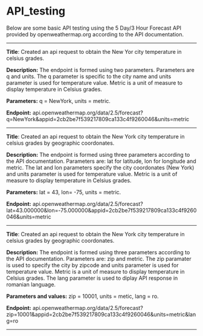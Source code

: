 # API_testing

Below are some basic API testing using the 5 Day/3 Hour Forecast API provided by openweathermap.org according to the API documentation. 

---------------------

**Title**: 
Created an api request to obtain the New Yor city temperature in celsius grades. 

**Description:** 
The endpoint is formed using two parameters. Parameters are q and units. The q parameter is specific to the city name and units parameter is used for temperature value. Metric is a unit of measure to display temperature in Celsius grades. 

**Parameters:** 
q = NewYork, units = metric. 

**Endpoint:** api.openweathermap.org/data/2.5/forecast?q=NewYork&appid=2cb2be7f539217809ca133c4f9260046&units=metric

---------------------

**Title**: 
Created an api request to obtain the New York city temperature in celsius grades by geographic coordonates. 

**Description:** 
The endpoint is formed using three parameters according to the API documentation. Parameters are: lat for latitude, lon for longitude and metric. The lat and lon parameters specify the city coordonates (New York) and units parameter is used for temperature value. Metric is a unit of measure to display temperature in Celsius grades. 

**Parameters:** 
lat = 43, lon=  -75, units = metric.  

**Endpoint:** 
api.openweathermap.org/data/2.5/forecast?lat=43.000000&lon=-75.000000&appid=2cb2be7f539217809ca133c4f9260046&units=metric

---------------------

**Title**: 
Created an api request to obtain the New York city temperature in celsius grades by geographic coordonates. 

**Description:** 
The endpoint is formed using three parameters according to the API documentation. Parameters are: zip and metric. The zip paramater is used to specify the city by zipcode and units parameter is used for temperature value. Metric is a unit of measure to display temperature in Celsius grades. The lang parameter is used to diplay API response in romanian language.  

**Parameters and values:** 
zip = 10001, units = metic, lang = ro. 

**Endpoint:** 
api.openweathermap.org/data/2.5/forecast?zip=10001&appid=2cb2be7f539217809ca133c4f9260046&units=metric&lang=ro

---------------------
